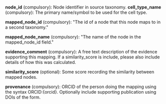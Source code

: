 

**node_id** (compulsory):  Node identifier in source taxonomy.
**cell_type_name** (compulsory): The primary name/symbol to be used for the cell type.

**mapped_node_id** (compulsory): "The id of a node that this node maps to in a second taxonomy."
   
**mapped_node_name** (compulsory): "The name of the node in the mapped_node_id field."

**evidence_comment** (compulsory): A free text description of the evidence supporting this mapping. 
                      If a similarity_score is include, please also include details of how this was calculated.
                      
**similarity_score** (optional): Some score recording the similarity between mapped nodes.

**provenance** (compulsory): ORCID of the person doing the mapping using the syntax ORCID:{orcid}.
               Optionally include supporting publication using DOIs of the form.
               
               
